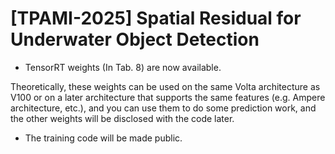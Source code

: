 # [TPAMI-2025] Spatial Residual for Underwater Object Detection

- TensorRT weights (In Tab. 8) are now available.

Theoretically, these weights can be used on the same Volta architecture as V100 or on a later architecture that supports the same features (e.g. Ampere architecture, etc.), and you can use them to do some prediction work, and the other weights will be disclosed with the code later.

- The training code will be made public.

